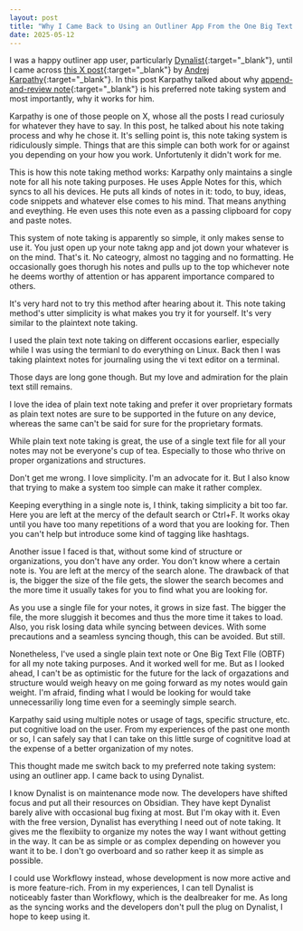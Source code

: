 ```yaml
---
layout: post
title: "Why I Came Back to Using an Outliner App From the One Big Text File (OBTF)"
date: 2025-05-12
---
```


I was a happy outliner app user, particularly [Dynalist](https://dynalist.io/){:target="_blank"}, until I came across [this X post](https://x.com/karpathy/status/1902503836067229803){:target="_blank"} by [Andrej Karpathy](https://x.com/karpathy){:target="_blank"}. In this post Karpathy talked about why [append-and-review note](https://karpathy.bearblog.dev/the-append-and-review-note/){:target="_blank"} is his preferred note taking system and most importantly, why it works for him. 

Karpathy is one of those people on X, whose all the posts I read curiosuly for whatever they have to say. In this post, he talked about his note taking process and why he chose it. It's selling point is, this note taking system is ridiculously simple. Things that are this simple can both work for or against you depending on your how you work. Unfortutenly it didn't work for me.

This is how this note taking method works: Karpathy only maintains a single note for all his note taking purposes. He uses Apple Notes for this, which syncs to all his devices. He puts all kinds of notes in it: todo, to buy, ideas, code snippets and whatever else comes to his mind. That means anything and eveything. He even uses this note even as a passing clipboard for copy and paste notes. 

This system of note taking is apparently so simple, it only makes sense to use it. You just open up your note takng app and jot down your whatever is on the mind. That's it. No cateogry, almost no tagging and no formatting. He occasionally goes thorugh his notes and pulls up to the top whichever note he deems worthy of attention or has apparent importance compared to others.

It's very hard not to try this method after hearing about it. This note taking method's utter simplicity is what makes you try it for yourself. It's very similar to the plaintext note taking. 

I used the plain text note taking on different occasions earlier, especially while I was using the termianl to do everything on Linux. Back then I was taking plaintext notes for journaling using the vi text editor on a terminal.

Those days are long gone though. But my love and admiration for the plain text still remains. 

I love the idea of plain text note taking and prefer it over proprietary formats as plain text notes are sure to be supported in the future on any device, whereas the same can't be said for sure for the proprietary formats.

While plain text note taking is great, the use of a single text file for all your notes may not be everyone's cup of tea. Especially to those who thrive on proper organizations and structures.

Don't get me wrong. I love simplicity. I'm an advocate for it. But I also know that trying to make a system too simple can make it rather complex. 

Keeping everything in a single note is, I think, taking simplicity a bit too far. Here you are left at the mercy of the default search or Ctrl+F. It works okay until you have too many repetitions of a word that you are looking for. Then you can't help but introduce some kind of tagging like hashtags.

Another issue I faced is that, without some kind of structure or organizations, you don't have any order. You don't know where a certain note is. You are left at the mercy of the search alone. The drawback of that is, the bigger the size of the file gets, the slower the search becomes and the more time it usually takes for you to find what you are looking for.

As you use a single file for your notes, it grows in size fast. The bigger the file, the more sluggish it becomes and thus the more time it takes to load. Also, you risk losing data while syncing between devices. With some precautions and a seamless syncing though, this can be avoided. But still.

Nonetheless, I've used a single plain text note or One Big Text FIle (OBTF) for all my note taking purposes. And it worked well for me. But as I looked ahead, I can't be as optimistic for the future for the lack of orgazations and structure would weigh heavy on me going forward as my notes would gain weight. I'm afraid, finding what I would be looking for would take unnecessariliy long time even for a seemingly simple search.

Karpathy said using multiple notes or usage of tags, specific structure, etc. put cognitive load on the user. From my experiences of the past one month or so, I can safely say that I can take on this little surge of cognititve load at the expense of a better organization of my notes.

This thought made me switch back to my preferred note taking system: using an outliner app. I came back to using Dynalist.

I know Dynalist is on maintenance mode now. The developers have shifted focus and put all their resources on Obsidian. They have kept Dynalist barely alive with occasional bug fixing at most. But I'm okay with it. Even with the free version, Dynalist has everything I need out of note taking. It gives me the flexibiity to organize my notes the way I want without getting in the way. It can be as simple or as complex depending on however you want it to be. I don't go overboard and so rather keep it as simple as possible.

I could use Workflowy instead, whose development is now more active and is more feature-rich. From in my experiences, I can tell Dynalist is noticeably faster than Workflowy, which is the dealbreaker for me. As long as the syncing works and the developers don't pull the plug on Dynalist, I hope to keep using it.